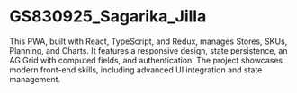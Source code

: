 # GS830925_Sagarika_Jilla
This PWA, built with React, TypeScript, and Redux, manages Stores, SKUs, Planning, and Charts. It features a responsive design, state persistence, an AG Grid with computed fields, and authentication. The project showcases modern front-end skills, including advanced UI integration and state management.
